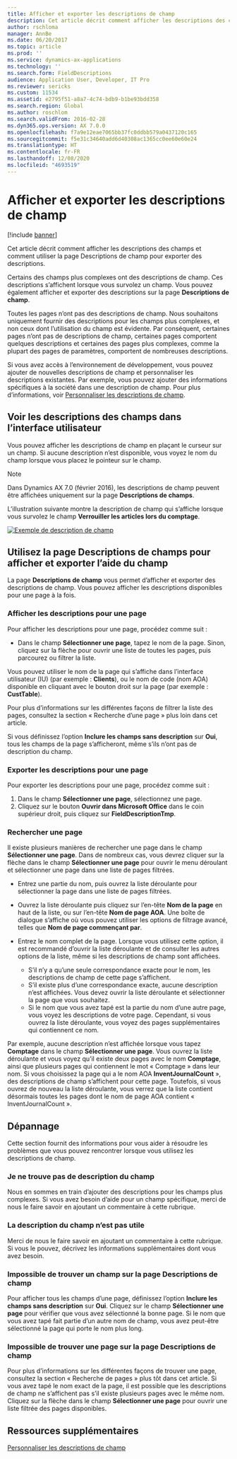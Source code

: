 ```yaml
---
title: Afficher et exporter les descriptions de champ
description: Cet article décrit comment afficher les descriptions des champs et comment utiliser la page Descriptions de champ pour exporter des descriptions.
author: rschloma
manager: AnnBe
ms.date: 06/20/2017
ms.topic: article
ms.prod: ''
ms.service: dynamics-ax-applications
ms.technology: ''
ms.search.form: FieldDescriptions
audience: Application User, Developer, IT Pro
ms.reviewer: sericks
ms.custom: 11534
ms.assetid: e2795f51-a8a7-4c74-bdb9-b1be93bdd358
ms.search.region: Global
ms.author: roschlom
ms.search.validFrom: 2016-02-28
ms.dyn365.ops.version: AX 7.0.0
ms.openlocfilehash: f7a9e12eae7065bb37fc0ddbb579a0437120c165
ms.sourcegitcommit: f5e31c34640add6d40308ac1365cc0ee60e60e24
ms.translationtype: HT
ms.contentlocale: fr-FR
ms.lasthandoff: 12/08/2020
ms.locfileid: "4693519"
---
```

# <a name="view-and-export-field-descriptions"></a>Afficher et exporter les descriptions de champ

[!include [banner](../includes/banner.md)]

Cet article décrit comment afficher les descriptions des champs et comment utiliser la page Descriptions de champ pour exporter des descriptions.

Certains des champs plus complexes ont des descriptions de champ. Ces descriptions s’affichent lorsque vous survolez un champ. Vous pouvez également afficher et exporter des descriptions sur la page **Descriptions de champ**.

Toutes les pages n’ont pas des descriptions de champ. Nous souhaitons uniquement fournir des descriptions pour les champs plus complexes, et non ceux dont l’utilisation du champ est évidente. Par conséquent, certaines pages n’ont pas de descriptions de champ, certaines pages comportent quelques descriptions et certaines des pages plus complexes, comme la plupart des pages de paramètres, comportent de nombreuses descriptions.

Si vous avez accès à l’environnement de développement, vous pouvez ajouter de nouvelles descriptions de champ et personnaliser les descriptions existantes. Par exemple, vous pouvez ajouter des informations spécifiques à la société dans une description de champ. Pour plus d’informations, voir [Personnaliser les descriptions de champ](../../dev-itpro/user-interface/customize-field-help.md).

## <a name="see-field-descriptions-in-the-user-interface"></a>Voir les descriptions des champs dans l’interface utilisateur

Vous pouvez afficher les descriptions de champ en plaçant le curseur sur un champ. Si aucune description n’est disponible, vous voyez le nom du champ lorsque vous placez le pointeur sur le champ.

> [!NOTE]
> Dans Dynamics AX 7.0 (février 2016), les descriptions de champ peuvent être affichées uniquement sur la page **Descriptions de champs**.

L’illustration suivante montre la description de champ qui s’affiche lorsque vous survolez le champ **Verrouiller les articles lors du comptage**.

[![Exemple de description de champ](./media/field-description.png)](./media/field-description.png)

## <a name="use-the-field-descriptions-page-to-view-and-export-field-help"></a>Utilisez la page Descriptions de champs pour afficher et exporter l’aide du champ

La page **Descriptions de champ** vous permet d’afficher et exporter des descriptions de champ. Vous pouvez afficher les descriptions disponibles pour une page à la fois.

### <a name="view-the-descriptions-for-a-page"></a>Afficher les descriptions pour une page

Pour afficher les descriptions pour une page, procédez comme suit :

- Dans le champ **Sélectionner une page**, tapez le nom de la page. Sinon, cliquez sur la flèche pour ouvrir une liste de toutes les pages, puis parcourez ou filtrer la liste.

Vous pouvez utiliser le nom de la page qui s’affiche dans l’interface utilisateur (IU) (par exemple : **Clients**), ou le nom de code (nom AOA) disponible en cliquant avec le bouton droit sur la page (par exemple : **CustTable**).

Pour plus d’informations sur les différentes façons de filtrer la liste des pages, consultez la section « Recherche d’une page » plus loin dans cet article.

Si vous définissez l’option **Inclure les champs sans description** sur **Oui**, tous les champs de la page s’afficheront, même s’ils n’ont pas de description du champ.

### <a name="export-the-descriptions-for-a-page"></a>Exporter les descriptions pour une page

Pour exporter les descriptions pour une page, procédez comme suit :

1. Dans le champ **Sélectionner une page**, sélectionnez une page.
2. Cliquez sur le bouton **Ouvrir dans Microsoft Office** dans le coin supérieur droit, puis cliquez sur **FieldDescriptionTmp**.

### <a name="searching-for-a-page"></a>Rechercher une page

Il existe plusieurs manières de rechercher une page dans le champ **Sélectionner une page**. Dans de nombreux cas, vous devrez cliquer sur la flèche dans le champ **Sélectionner une page** pour ouvrir le menu déroulant et sélectionner une page dans une liste de pages filtrées.

- Entrez une partie du nom, puis ouvrez la liste déroulante pour sélectionner la page dans une liste de pages filtrées.
- Ouvrez la liste déroulante puis cliquez sur l’en-tête **Nom de la page** en haut de la liste, ou sur l’en-tête **Nom de page AOA**. Une boîte de dialogue s’affiche où vous pouvez utiliser les options de filtrage avancé, telles que **Nom de page commençant par**.
- Entrez le nom complet de la page. Lorsque vous utilisez cette option, il est recommandé d’ouvrir la liste déroulante et de consulter les autres options de la liste, même si les descriptions de champ sont affichées.

    - S’il n’y a qu’une seule correspondance exacte pour le nom, les descriptions de champ de cette page s’affichent.
    - S’il existe plus d’une correspondance exacte, aucune description n’est affichées. Vous devez ouvrir la liste déroulante et sélectionner la page que vous souhaitez.
    - Si le nom que vous avez tapé est la partie du nom d’une autre page, vous voyez les descriptions de votre page. Cependant, si vous ouvrez la liste déroulante, vous voyez des pages supplémentaires qui contiennent ce nom.

Par exemple, aucune description n’est affichée lorsque vous tapez **Comptage** dans le champ **Sélectionner une page**. Vous ouvrez la liste déroulante et vous voyez qu’il existe deux pages avec le nom **Comptage**, ainsi que plusieurs pages qui contiennent le mot « Comptage » dans leur nom. Si vous choisissez la page qui a le nom AOA **InventJournalCount** », des descriptions de champ s’affichent pour cette page. Toutefois, si vous ouvrez de nouveau la liste déroulante, vous verrez que la liste contient désormais toutes les pages dont le nom de page AOA contient « InventJournalCount ».

## <a name="troubleshooting"></a>Dépannage

Cette section fournit des informations pour vous aider à résoudre les problèmes que vous pouvez rencontrer lorsque vous utilisez les descriptions de champ.

### <a name="i-cant-find-a-field-description"></a>Je ne trouve pas de description du champ

Nous en sommes en train d’ajouter des descriptions pour les champs plus complexes. Si vous avez besoin d’aide pour un champ spécifique, merci de nous le faire savoir en ajoutant un commentaire à cette rubrique.

### <a name="the-field-description-isnt-helpful"></a>La description du champ n’est pas utile

Merci de nous le faire savoir en ajoutant un commentaire à cette rubrique. Si vous le pouvez, décrivez les informations supplémentaires dont vous avez besoin.

### <a name="i-cant-find-a-field-on-the-field-descriptions-page"></a>Impossible de trouver un champ sur la page Descriptions de champ

Pour afficher tous les champs d’une page, définissez l’option **Inclure les champs sans description** sur **Oui**. Cliquez sur le champ **Sélectionner une page** pour vérifier que vous avez sélectionné la bonne page. Si le nom que vous avez tapé fait partie d’un autre nom de champ, vous avez peut-être sélectionné la page qui porte le nom plus long.

### <a name="i-cant-find-a-page-on-the-field-descriptions-page"></a>Impossible de trouver une page sur la page Descriptions de champ

Pour plus d’informations sur les différentes façons de trouver une page, consultez la section « Recherche de pages » plus tôt dans cet article. Si vous avez tapé le nom exact de la page, il est possible que les descriptions de champ ne s’affichent pas s’il existe plusieurs pages avec le même nom. Cliquez sur la flèche dans le champ **Sélectionner une page** pour ouvrir une liste filtrée des pages disponibles.

## <a name="additional-resources"></a>Ressources supplémentaires

[Personnaliser les descriptions de champ](../../dev-itpro/user-interface/customize-field-help.md)
